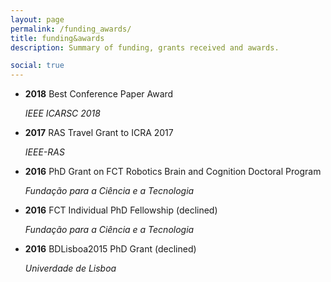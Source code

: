 ```yaml
---
layout: page
permalink: /funding_awards/
title: funding&awards
description: Summary of funding, grants received and awards.

social: true
---
```


* <b>2018</b> Best Conference Paper Award    
    <p> <i>IEEE ICARSC 2018</i>
* <b>2017</b> RAS Travel Grant to ICRA 2017    
    <p> <i>IEEE-RAS</i>
* <b>2016</b> PhD Grant on FCT Robotics Brain and Cognition Doctoral Program   
    <p><i>Fundação para a Ciência e a Tecnologia</i>
* <b>2016</b> FCT Individual PhD Fellowship  (declined)
    <p><i>Fundação para a Ciência e a Tecnologia</i>
* <b>2016</b> BDLisboa2015 PhD Grant (declined)
    <p><i>Univerdade de Lisboa</i>

